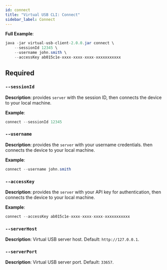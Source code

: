 ```yaml
---
id: connect
title: "Virtual USB CLI: Connect"
sidebar_label: Connect
---
```


__Full Example__:

```java
java -jar virtual-usb-client-2.0.0.jar connect \
    --sessionId 12345 \
    --username john.smith \
    --accessKey ab015c1e-xxxx-xxxx-xxxx-xxxxxxxxxxx
```

## Required

### `--sessionId` 

__Description__: provides `server` with the session ID, then connects the device to your local machine.

__Example__:

```java
connect --sessionId 12345
```

### `--username` 

__Description__: provides the `server` with your username credentials. then connects the device to your local machine.

__Example__:
```java
connect --username john.smith
```

### `--accessKey`

__Description__: provides the `server` with your API key for authentication, then connects the device to your local machine.

__Example__:
```java
connect --accessKey ab015c1e-xxxx-xxxx-xxxx-xxxxxxxxxxx
```        

### `--serverHost`
__Description__: Virtual USB server host. Default: `http://127.0.0.1`.

### `--serverPort`
__Description__: Virtual USB server port. Default: `33657`.
